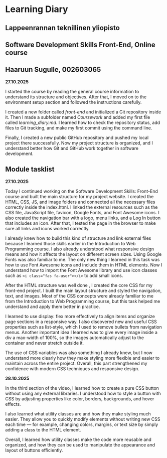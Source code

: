 # Learning Diary
## Lappeenrannan teknillinen yliopisto
## Software Development Skills Front-End, Online course
## Haaruun Sugulle, 002603065

**27.10.2025**

I started the course by reading the general course information to understand its structure and objectives. After that, I moved on to the environment setup section and followed the instructions carefully.

I created a new folder called *front-end* and initialized a Git repository inside it. Then I made a subfolder named *Coursework* and added my first file called *learning_diary.md*. I learned how to check the repository status, add files to Git tracking, and make my first commit using the command line.

Finally, I created a new public GitHub repository and pushed my local project there successfully. Now my project structure is organized, and I understand better how Git and GitHub work together in software development.

## Module tasklist

**27.10.2025**

Today I continued working on the Software Development Skills: Front-End course and built the main structure for my project website. I created the HTML, CSS, JS, and image folders and connected all the necessary files correctly inside the index.html. I linked the external resources such as the CSS file, JavaScript file, favicon, Google Fonts, and Font Awesome icons. I also created the navigation bar with a logo, menu links, and a Log In button that includes an icon. After that, I tested the page in the browser to make sure all links and icons worked correctly.

I already knew how to build this kind of structure and link external files because I learned those skills earlier in the Introduction to Web Programming course. I also already understood what responsive design means and how it affects the layout on different screen sizes. Using Google Fonts was also familiar to me. The only new thing I learned in this task was how to use Font Awesome icons and include them in HTML elements. Now I understand how to import the Font Awesome library and use icon classes such as `<i class="fas fa-user"></i>` to add small icons.

After the HTML structure was well done , I created the core CSS for my front-end project. I built the main layout structure and styled the navigation, text, and images. Most of the CSS concepts were already familiar to me from the Introduction to Web Programming course, but this task helped me understand and apply them better in practice.

I learned to use display: flex more effectively to align items and organize page sections in a responsive way. I also discovered new and useful CSS properties such as list-style, which I used to remove bullets from navigation menus. Another important idea I learned was to give every image inside a div a max-width of 100%, so the images automatically adjust to the container and never stretch outside it.

The use of CSS variables was also something I already knew, but I now understand more clearly how they make styling more flexible and easier to maintain across the entire project. Overall, this part strengthened my confidence with modern CSS techniques and responsive design.

**28.10.2025**

In the third section of the video, I learned how to create a pure CSS button without using any external libraries. I understood how to style a button with CSS by adjusting properties like color, borders, backgrounds, and hover effects.

I also learned what utility classes are and how they make styling much easier. They allow you to quickly modify elements without writing new CSS each time — for example, changing colors, margins, or text size by simply adding a class to the HTML element.

Overall, I learned how utility classes make the code more reusable and organized, and how they can be used to manipulate the appearance and layout of buttons efficiently.
